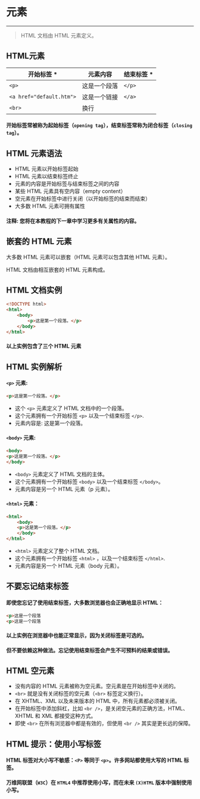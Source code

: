 # 元素
---
> HTML 文档由 HTML 元素定义。

## HTML元素

|开始标签 *								|元素内容			|结束标签 *	|
| ----										| ----				| ----			|
|`<p>`										|这是一个段落	|`</p>`			|
|`<a href="default.htm">`	|这是一个链接	|`</a>`			|
|`<br>`										|换行					|						|

#### 开始标签常被称为起始标签（`opening tag`），结束标签常称为闭合标签（`closing tag`）。

## HTML 元素语法
- HTML 元素以开始标签起始
- HTML 元素以结束标签终止
- 元素的内容是开始标签与结束标签之间的内容
- 某些 HTML 元素具有空内容（empty content）
- 空元素在开始标签中进行关闭（以开始标签的结束而结束）
- 大多数 HTML 元素可拥有属性
#### 注释: 您将在本教程的下一章中学习更多有关属性的内容。

## 嵌套的 HTML 元素
大多数 HTML 元素可以嵌套（HTML 元素可以包含其他 HTML 元素）。

HTML 文档由相互嵌套的 HTML 元素构成。

## HTML 文档实例
```html
<!DOCTYPE html>
<html>
	<body>
		<p>这是第一个段落。</p>
	</body>
</html>
```
#### 以上实例包含了三个 HTML 元素

## HTML 实例解析

#### `<p>` 元素:

```html
<p>这是第一个段落。</p>
```

- 这个 `<p>` 元素定义了 HTML 文档中的一个段落。
- 这个元素拥有一个开始标签 `<p>` 以及一个结束标签 `</p>`.
- 元素内容是: 这是第一个段落。

#### `<body>` 元素:

```html
<body>
<p>这是第一个段落。</p>
</body>
```
- `<body>` 元素定义了 HTML 文档的主体。
- 这个元素拥有一个开始标签 `<body>` 以及一个结束标签 `</body>`。
- 元素内容是另一个 HTML 元素（p 元素）。

#### `<html>` 元素：

```html
<html>
	<body>
	<p>这是第一个段落。</p>
	</body>
</html>
```

- `<html>` 元素定义了整个 HTML 文档。
- 这个元素拥有一个开始标签 `<html>` ，以及一个结束标签 `</html>`.
- 元素内容是另一个 HTML 元素（body 元素）。

## 不要忘记结束标签

#### 即使您忘记了使用结束标签，大多数浏览器也会正确地显示 HTML：

```html
<p>这是一个段落
<p>这是一个段落
```

#### 以上实例在浏览器中也能正常显示，因为关闭标签是可选的。

#### 但不要依赖这种做法。忘记使用结束标签会产生不可预料的结果或错误。

## HTML 空元素

- 没有内容的 HTML 元素被称为空元素。空元素是在开始标签中关闭的。
- `<br>` 就是没有关闭标签的空元素（`<br>` 标签定义换行）。
- 在 XHTML、XML 以及未来版本的 HTML 中，所有元素都必须被关闭。
- 在开始标签中添加斜杠，比如 `<br />`，是关闭空元素的正确方法，HTML、XHTML 和 XML 都接受这种方式。
- 即使 `<br>` 在所有浏览器中都是有效的，但使用 `<br />` 其实是更长远的保障。

## HTML 提示：使用小写标签

#### HTML 标签对大小写不敏感：`<P>` 等同于 `<p>`。许多网站都使用大写的 HTML 标签。

#### 万维网联盟（`W3C`）在 `HTML4` 中推荐使用小写，而在未来 `(X)HTML` 版本中强制使用小写。